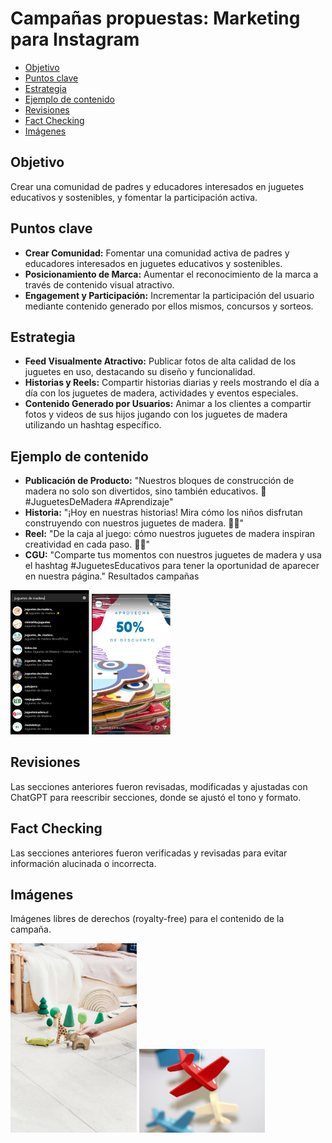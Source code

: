 
# Campañas propuestas: Marketing para Instagram



- [Objetivo](#objetivo)
- [Puntos clave](#Puntos-clave)
- [Estrategia](#Estrategia)
- [Ejemplo de contenido](#Ejemplo-de-contenido)
- [Revisiones](#Revisiones)
- [Fact Checking](#Fact-Checking)
- [Imágenes](#Imágenes)

## Objetivo
Crear una comunidad de padres y educadores interesados en juguetes educativos y sostenibles, y fomentar la participación activa.

## Puntos clave
- **Crear Comunidad:** Fomentar una comunidad activa de padres y educadores interesados en juguetes educativos y sostenibles.
- **Posicionamiento de Marca:** Aumentar el reconocimiento de la marca a través de contenido visual atractivo.
- **Engagement y Participación:** Incrementar la participación del usuario mediante contenido generado por ellos mismos, concursos y sorteos.


## Estrategia
- **Feed Visualmente Atractivo:** Publicar fotos de alta calidad de los juguetes en uso, destacando su diseño y funcionalidad.
- **Historias y Reels:** Compartir historias diarias y reels mostrando el día a día con los juguetes de madera, actividades y eventos especiales.
- **Contenido Generado por Usuarios:** Animar a los clientes a compartir fotos y videos de sus hijos jugando con los juguetes de madera utilizando un hashtag específico.


## Ejemplo de contenido
- **Publicación de Producto:** "Nuestros bloques de construcción de madera no solo son divertidos, sino también educativos. 🌟 #JuguetesDeMadera #Aprendizaje"
- **Historia:** "¡Hoy en nuestras historias! Mira cómo los niños disfrutan construyendo con nuestros juguetes de madera. 🧩✨"
- **Reel:** "De la caja al juego: cómo nuestros juguetes de madera inspiran creatividad en cada paso. 🎨🧸"
- **CGU:** "Comparte tus momentos con nuestros juguetes de madera y usa el hashtag #JuguetesEducativos para tener la oportunidad de aparecer en nuestra página."
Resultados campañas


<div class="contenedor-imagenes">
<img src="instragram1.jpg" alt="image" width="25%" height="auto">
<img src="instragram2.jpg" alt="image" width="25%" height="auto">
</div>

## Revisiones
Las secciones anteriores fueron revisadas, modificadas y ajustadas con ChatGPT para reescribir secciones, donde se ajustó el tono y formato.

## Fact Checking
Las secciones anteriores fueron verificadas y revisadas para evitar información alucinada o incorrecta.

## Imágenes
Imágenes libres de derechos (royalty-free) para el contenido de la campaña.
<div class="contenedor-imagenes">
<img src="pexels-photo-3661195.jpeg" alt="image" width="40%" height="auto">
<img src="pexels-photo-255514.jpeg" alt="image" width="40%" height="auto">
</div>
